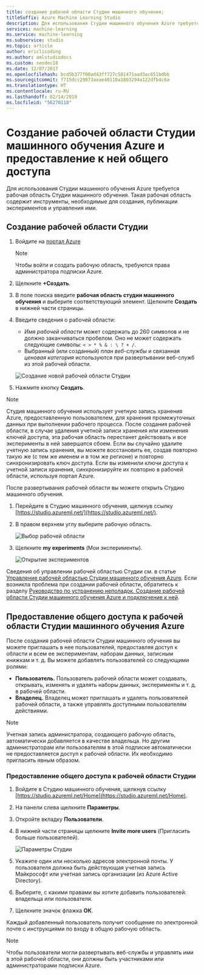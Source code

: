 ```yaml
---
title: создание рабочей области Студии машинного обучения;
titleSuffix: Azure Machine Learning Studio
description: Для использования Студии машинного обучения Azure требуется рабочая область Студии машинного обучения. Такая рабочая область содержит инструменты, необходимые для создания, публикации экспериментов и управления ими.
services: machine-learning
ms.service: machine-learning
ms.subservice: studio
ms.topic: article
author: ericlicoding
ms.author: amlstudiodocs
ms.custom: seodec18
ms.date: 12/07/2017
ms.openlocfilehash: bcd5b377f00ad43ff727c581471aad3ac651bdbb
ms.sourcegitcommit: f715dcc29873aeae40110a1803294a122dfb4c6a
ms.translationtype: HT
ms.contentlocale: ru-RU
ms.lasthandoff: 02/14/2019
ms.locfileid: "56270118"
---
```

# <a name="create-and-share-an-azure-machine-learning-studio-workspace"></a>Создание рабочей области Студии машинного обучения Azure и предоставление к ней общего доступа

Для использования Студии машинного обучения Azure требуется рабочая область Студии машинного обучения. Такая рабочая область содержит инструменты, необходимые для создания, публикации экспериментов и управления ими.

## <a name="create-a-studio-workspace"></a>Создание рабочей области Студии

1. Войдите на [портал Azure](https://portal.azure.com/)

    > [!NOTE]
    > Чтобы войти и создать рабочую область, требуются права администратора подписки Azure. 
    >
    > 

2. Щелкните **+Создать**.

3. В поле поиска введите **рабочая область студии машинного обучения** и выберите соответствующий элемент. Щелкните **Создать** в нижней части страницы.

4. Введите сведения о рабочей области:

    - *Имя рабочей области* может содержать до 260 символов и не должно заканчиваться пробелом. Оно не может содержать следующие символы: `< > * % & : \ ? + /`.
    - Выбранный (или созданный) *план веб-службы* и связанная *ценовая категория* используются при развертывании веб-служб из этой рабочей области.

    ![Создание новой рабочей области Студии](./media/create-workspace/create-new-workspace.png)

5. Нажмите кнопку **Создать**.

> [!NOTE]
> Студия машинного обучения использует учетную запись хранения Azure, предоставленную пользователем, для хранения промежуточных данных при выполнении рабочего процесса. После создания рабочей области, в случае удаления учетной записи хранения или изменения ключей доступа, эта рабочая область перестанет действовать и все эксперименты в ней завершатся сбоем.
Если вы случайно удалите учетную запись хранения, вы можете восстановить ее, создав повторно такую же (с тем же именем и в том же регионе) и повторно синхронизировать ключ доступа. Если вы изменили ключи доступа к учетной записи хранения, синхронизируйте их повторно в рабочей области, используя портал Azure.

После развертывания рабочей области вы можете открыть Студию машинного обучения.

1. Перейдите в Студию машинного обучения, щелкнув ссылку [https://studio.azureml.net/](https://studio.azureml.net/).

2. В правом верхнем углу выберите рабочую область.

    ![Выбор рабочей области](./media/create-workspace/open-workspace.png)

3. Щелкните **my experiments** (Мои эксперименты).

    ![Открытие экспериментов](./media/create-workspace/my-experiments.png)

Сведения об управлении рабочей областью Студии см. в статье [Управление рабочей областью Студии машинного обучения Azure](manage-workspace.md).
Если возникла проблема при создании рабочей области, обратитесь к разделу [Руководство по устранению неполадок. Создание рабочей области Студии машинного обучения Azure и подключение к ней](troubleshooting-creating-ml-workspace.md).


## <a name="share-an-azure-machine-learning-studio-workspace"></a>Предоставление общего доступа к рабочей области Студии машинного обучения Azure
После создания рабочей области Студии машинного обучения вы можете приглашать в нее пользователей, предоставляя доступ к области и всем ее экспериментам, наборам данных, записным книжкам и т. д. Вы можете добавлять пользователей со следующими ролями:

* **Пользователь.** Пользователь рабочей области может создавать, открывать, изменять и удалять наборы данных, эксперименты и т. д. в рабочей области.
* **Владелец.** Владелец может приглашать и удалять пользователей рабочей области, а также управлять доступными пользователям действиями.

> [!NOTE]
> Учетная запись администратора, создающего рабочую область, автоматически добавляется в качестве владельца. Но другим администраторам или пользователям в этой подписке автоматически не предоставляется доступ к рабочей области. Их необходимо пригласить явным образом.
> 
> 

### <a name="to-share-a-studio-workspace"></a>Предоставление общего доступа к рабочей области Студии

1. Войдите в Студию машинного обучения, щелкнув ссылку [https://studio.azureml.net/Home](https://studio.azureml.net/Home).

2. На панели слева щелкните **Параметры**.

3. Откройте вкладку **Пользователи**.

4. В нижней части страницы щелкните **Invite more users** (Пригласить больше пользователей).

    ![Параметры Студии](./media/create-workspace/settings.png)

5. Укажите один или несколько адресов электронной почты. У пользователя должна быть действующая учетная запись Майкрософт или учетная запись организации (из Azure Active Directory).

6. Выберите, с какими правами вы хотите добавить пользователей: владельца или пользователя.

7. Щелкните значок флажка **ОК**.

Каждый добавленный пользователь получит сообщение по электронной почте с инструкциями по входу в общую рабочую область.

> [!NOTE]
> Чтобы пользователи могли развертывать веб-службы и управлять ими в этой рабочей области, они должны быть участниками или администраторами подписки Azure. 




